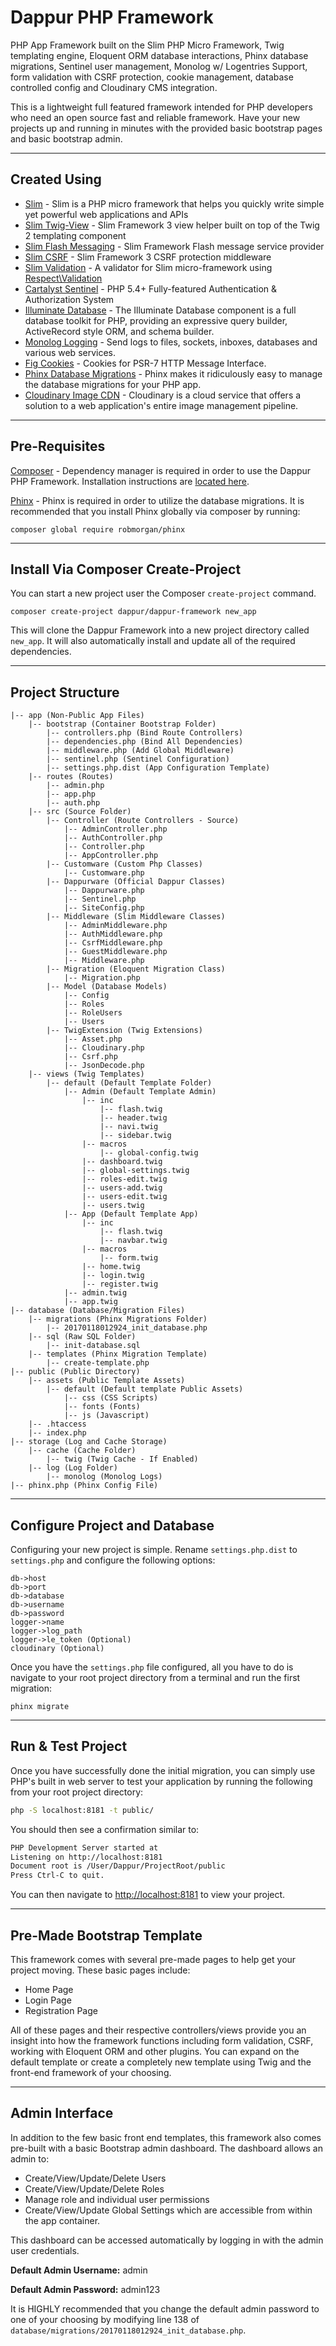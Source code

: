 # Dappur PHP Framework
PHP App Framework built on the Slim PHP Micro Framework, Twig templating engine, Eloquent ORM database interactions, Phinx database migrations, Sentinel user management, Monolog w/ Logentries Support, form validation with CSRF protection, cookie management, database controlled config and Cloudinary CMS integration.

This is a lightweight full featured framework intended for PHP developers who need an open source fast and reliable framework.  Have your new projects up and running in minutes with the provided basic bootstrap pages and basic bootstrap admin.

----------

## Created Using
* [Slim](https://github.com/slimphp/Slim) - Slim is a PHP micro framework that helps you quickly write simple yet powerful web applications and APIs
* [Slim Twig-View](https://github.com/slimphp/Twig-View) - Slim Framework 3 view helper built on top of the Twig 2 templating component
* [Slim Flash Messaging](https://github.com/slimphp/Slim-Flash) - Slim Framework Flash message service provider
* [Slim CSRF](https://github.com/slimphp/Slim-Csrf) - Slim Framework 3 CSRF protection middleware
* [Slim Validation](https://github.com/awurth/slim-validation) - A validator for Slim micro-framework using [Respect\Validation](https://github.com/Respect/Validation)
* [Cartalyst Sentinel](https://github.com/cartalyst/sentinel) - PHP 5.4+ Fully-featured Authentication & Authorization System
* [Illuminate Database](https://github.com/illuminate/database) - The Illuminate Database component is a full database toolkit for PHP, providing an expressive query builder, ActiveRecord style ORM, and schema builder.
* [Monolog Logging](https://github.com/Seldaek/monolog) - Send logs to files, sockets, inboxes, databases and various web services. 
* [Fig Cookies](https://github.com/dflydev/dflydev-fig-cookies) - Cookies for PSR-7 HTTP Message Interface.
* [Phinx Database Migrations](https://github.com/robmorgan/phinx) - Phinx makes it ridiculously easy to manage the database migrations for your PHP app.
* [Cloudinary Image CDN](https://github.com/cloudinary/cloudinary_php) - Cloudinary is a cloud service that offers a solution to a web application's entire image management pipeline.

----------

## Pre-Requisites
[Composer](https://getcomposer.org/) - Dependency manager is required in order to use the Dappur PHP Framework.  Installation instructions are [located here](https://getcomposer.org/doc/00-intro.md).

[Phinx](https://phinx.org/) - Phinx is required in order to utilize the database migrations.  It is recommended that you install Phinx globally via composer by running:

    composer global require robmorgan/phinx

----------

## Install Via Composer Create-Project
You can start a new project user the Composer `create-project` command.

    composer create-project dappur/dappur-framework new_app


This will clone the Dappur Framework into a new project directory called `new_app`.   It will also automatically install and update all of the required dependencies.

----------

## Project Structure
    |-- app (Non-Public App Files)
        |-- bootstrap (Container Bootstrap Folder)
    		|-- controllers.php (Bind Route Controllers)
    		|-- dependencies.php (Bind All Dependencies)
    		|-- middleware.php (Add Global Middleware)
    		|-- sentinel.php (Sentinel Configuration)
    		|-- settings.php.dist (App Configuration Template)
        |-- routes (Routes)
            |-- admin.php
            |-- app.php
            |-- auth.php
        |-- src (Source Folder)
    	    |-- Controller (Route Controllers - Source)
    		    |-- AdminController.php 
    		    |-- AuthController.php
    		    |-- Controller.php
    		    |-- AppController.php
    	    |-- Customware (Custom Php Classes)
    		    |-- Customware.php
    	    |-- Dappurware (Official Dappur Classes)
    		    |-- Dappurware.php
    		    |-- Sentinel.php
    		    |-- SiteConfig.php
    	    |-- Middleware (Slim Middleware Classes)
    		    |-- AdminMiddleware.php
    		    |-- AuthMiddleware.php
    		    |-- CsrfMiddleware.php
    		    |-- GuestMiddleware.php
    		    |-- Middleware.php
    	    |-- Migration (Eloquent Migration Class)
    		    |-- Migration.php
    	    |-- Model (Database Models)
    		    |-- Config
    		    |-- Roles
                |-- RoleUsers
    		    |-- Users
    	    |-- TwigExtension (Twig Extensions)
    		    |-- Asset.php
                |-- Cloudinary.php
    		    |-- Csrf.php
    		    |-- JsonDecode.php
        |-- views (Twig Templates)
    	    |-- default (Default Template Folder)
    		    |-- Admin (Default Template Admin)
    			    |-- inc
    				    |-- flash.twig
    				    |-- header.twig
    				    |-- navi.twig
    				    |-- sidebar.twig
    			    |-- macros
    				    |-- global-config.twig
    			    |-- dashboard.twig
    			    |-- global-settings.twig
    			    |-- roles-edit.twig
    			    |-- users-add.twig
    			    |-- users-edit.twig
    			    |-- users.twig
    		    |-- App (Default Template App)
    			    |-- inc
    				    |-- flash.twig
    				    |-- navbar.twig
    			    |-- macros
    				    |-- form.twig
    			    |-- home.twig
    			    |-- login.twig
    			    |-- register.twig
    		    |-- admin.twig
    		    |-- app.twig
    |-- database (Database/Migration Files)
    	|-- migrations (Phinx Migrations Folder)
    		|-- 20170118012924_init_database.php
    	|-- sql (Raw SQL Folder)
    		|-- init-database.sql
    	|-- templates (Phinx Migration Template)
    		|-- create-template.php
    |-- public (Public Directory)
    	|-- assets (Public Template Assets)
    		|-- default (Default template Public Assets)
    			|-- css (CSS Scripts)
    			|-- fonts (Fonts)
    			|-- js (Javascript)
    	|-- .htaccess
    	|-- index.php
    |-- storage (Log and Cache Storage)
    	|-- cache (Cache Folder)
    		|-- twig (Twig Cache - If Enabled)
    	|-- log (Log Folder)
    		|-- monolog (Monolog Logs)
    |-- phinx.php (Phinx Config File) 

----------

## Configure Project and Database
Configuring your new project is simple.  Rename `settings.php.dist` to `settings.php` and configure the following options:
```
db->host
db->port
db->database
db->username
db->password
logger->name
logger->log_path
logger->le_token (Optional)
cloudinary (Optional)
```
Once you have the `settings.php` file configured, all you have to do is navigate to your root project directory from a terminal and run the first migration:
```
phinx migrate
```

----------

## Run & Test Project
Once you have successfully done the initial migration, you can simply use PHP's built in web server to test your application by running the following from your root project directory:
```bash
php -S localhost:8181 -t public/
```

You should then see a confirmation similar to: 
```bash
PHP Development Server started at
Listening on http://localhost:8181
Document root is /User/Dappur/ProjectRoot/public
Press Ctrl-C to quit.
```
You can then navigate to [http://localhost:8181](http://localhost:8181) to view your project.

----------

## Pre-Made Bootstrap Template
This framework comes with several pre-made pages to help get your project moving. These basic pages include:

 - Home Page 
 - Login Page 
 - Registration Page

All of these pages and their respective controllers/views provide you an insight into how the framework functions including form validation, CSRF, working with Eloquent ORM and other plugins.  You can expand on the default template or create a completely new template using Twig and the front-end framework of your choosing.

----------

## Admin Interface
In addition to the few basic front end templates, this framework also comes pre-built with a basic Bootstrap admin dashboard.  The dashboard allows an admin to:

- Create/View/Update/Delete Users
- Create/View/Update/Delete Roles
- Manage role and individual user permissions
- Create/View/Update Global Settings which are accessible from within the app container.

This dashboard can be accessed automatically by logging in with the admin user credentials.

**Default Admin Username:** admin

**Default Admin Password:** admin123

It is HIGHLY recommended that you change the default admin password to one of your choosing by modifying line 138 of `database/migrations/20170118012924_init_database.php`.
